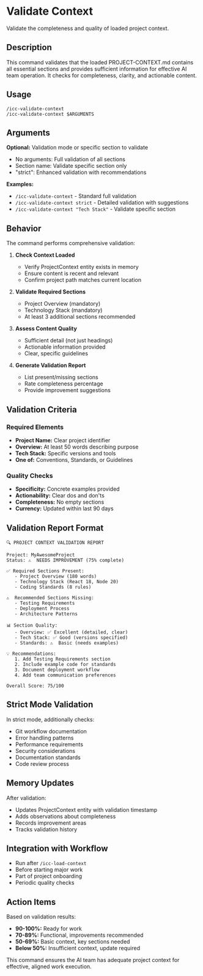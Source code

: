 # Validate Context

Validate the completeness and quality of loaded project context.

## Description

This command validates that the loaded PROJECT-CONTEXT.md contains all essential sections and provides sufficient information for effective AI team operation. It checks for completeness, clarity, and actionable content.

## Usage

```
/icc-validate-context
/icc-validate-context $ARGUMENTS
```

## Arguments

**Optional:** Validation mode or specific section to validate
- No arguments: Full validation of all sections
- Section name: Validate specific section only
- "strict": Enhanced validation with recommendations

**Examples:**
- `/icc-validate-context` - Standard full validation
- `/icc-validate-context strict` - Detailed validation with suggestions
- `/icc-validate-context "Tech Stack"` - Validate specific section

## Behavior

The command performs comprehensive validation:

1. **Check Context Loaded**
   - Verify ProjectContext entity exists in memory
   - Ensure content is recent and relevant
   - Confirm project path matches current location

2. **Validate Required Sections**
   - Project Overview (mandatory)
   - Technology Stack (mandatory)
   - At least 3 additional sections recommended

3. **Assess Content Quality**
   - Sufficient detail (not just headings)
   - Actionable information provided
   - Clear, specific guidelines

4. **Generate Validation Report**
   - List present/missing sections
   - Rate completeness percentage
   - Provide improvement suggestions

## Validation Criteria

### Required Elements
- **Project Name:** Clear project identifier
- **Overview:** At least 50 words describing purpose
- **Tech Stack:** Specific versions and tools
- **One of:** Conventions, Standards, or Guidelines

### Quality Checks
- **Specificity:** Concrete examples provided
- **Actionability:** Clear dos and don'ts
- **Completeness:** No empty sections
- **Currency:** Updated within last 90 days

## Validation Report Format

```
🔍 PROJECT CONTEXT VALIDATION REPORT

Project: MyAwesomeProject
Status: ⚠️  NEEDS IMPROVEMENT (75% complete)

✅ Required Sections Present:
   - Project Overview (180 words)
   - Technology Stack (React 18, Node 20)
   - Coding Standards (8 rules)

⚠️  Recommended Sections Missing:
   - Testing Requirements
   - Deployment Process
   - Architecture Patterns

📊 Section Quality:
   - Overview: ✅ Excellent (detailed, clear)
   - Tech Stack: ✅ Good (versions specified)
   - Standards: ⚠️  Basic (needs examples)

💡 Recommendations:
   1. Add Testing Requirements section
   2. Include example code for standards
   3. Document deployment workflow
   4. Add team communication preferences

Overall Score: 75/100
```

## Strict Mode Validation

In strict mode, additionally checks:
- Git workflow documentation
- Error handling patterns
- Performance requirements
- Security considerations
- Documentation standards
- Code review process

## Memory Updates

After validation:
- Updates ProjectContext entity with validation timestamp
- Adds observations about completeness
- Records improvement areas
- Tracks validation history

## Integration with Workflow

- Run after `/icc-load-context`
- Before starting major work
- Part of project onboarding
- Periodic quality checks

## Action Items

Based on validation results:
- **90-100%:** Ready for work
- **70-89%:** Functional, improvements recommended
- **50-69%:** Basic context, key sections needed
- **Below 50%:** Insufficient context, update required

This command ensures the AI team has adequate project context for effective, aligned work execution.
